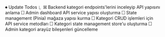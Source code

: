 ⏺ Update Todos
  ⎿  ☒ Backend kategori endpoints'lerini inceleyip API yapısını anlama
     ☐ Admin dashboard API service yapısı oluşturma
     ☐ State management (Pinia) mağaza yapısı kurma
     ☐ Kategori CRUD işlemleri için API service metodları
     ☐ Kategori state management store'u oluşturma
     ☐ Admin kategori arayüz bileşenleri güncelleme